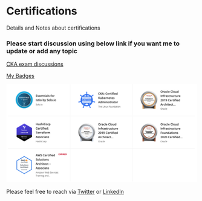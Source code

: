 # Certifications
Details and Notes about certifications

### Please start discussion using below link if you want me to update or add any topic

[CKA exam discussions](https://github.com/itinfracode/certifications/discussions)

[My Badges](https://www.youracclaim.com/users/pratikkumarmpatel/badges?sort=-state_updated_at&page=1)

![alt text](https://github.com/itinfracode/certifications/blob/main/All_Badges.png)

Please feel free to reach via [Twitter](https://twitter.com/pratik459) or [LinkedIn](https://www.linkedin.com/in/pratikkumarmpatel/)
